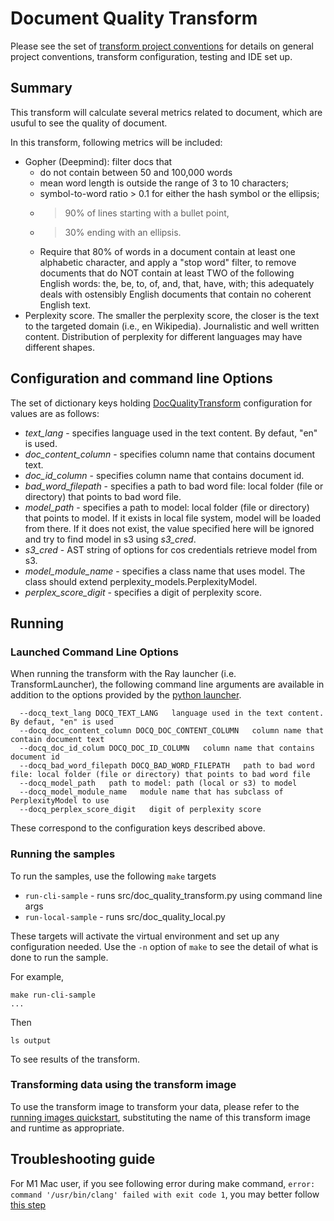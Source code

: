# Document Quality Transform 
Please see the set of
[transform project conventions](../../../README.md#transform-project-conventions)
for details on general project conventions, transform configuration,
testing and IDE set up.

## Summary 
This transform will calculate several metrics related to document, which are usuful to see the quality of document. 

In this transform, following metrics will be included:
- Gopher (Deepmind): filter docs that
  - do not contain between 50 and 100,000 words
  - mean word length is outside the range of 3 to 10 characters;
  - symbol-to-word ratio > 0.1 for either the hash symbol or the ellipsis;
  - > 90% of lines starting with a bullet point,
  - > 30% ending with an ellipsis.
  - Require that 80% of words in a document contain at least one alphabetic character, and apply a "stop word" filter, to remove documents that do NOT contain at least TWO of the following English words: the, be, to, of, and, that, have, with; this adequately deals with ostensibly English documents that contain no coherent English text.
- Perplexity score. The smaller the perplexity score, the closer is the text to the targeted domain (i.e., en Wikipedia). Journalistic and well written content. Distribution of perplexity for different languages may have different shapes.



## Configuration and command line Options

The set of dictionary keys holding [DocQualityTransform](src/doc_quality_transform.py) 
configuration for values are as follows:

* _text_lang_ - specifies language used in the text content. By defaut, "en" is used.
* _doc_content_column_ - specifies column name that contains document text.
* _doc_id_column_ - specifies column name that contains document id.
* _bad_word_filepath_ - specifies a path to bad word file: local folder (file or directory) that points to bad word file.
* _model_path_ - specifies a path to model: local folder (file or directory) that points to model. If it exists in local file system, model will be loaded from there. If it does not exist, the value specified here will be ignored and try to find model in s3 using _s3_cred_.
* _s3_cred_ - AST string of options for cos credentials retrieve model from s3.
* _model_module_name_ - specifies a class name that uses model. The class should extend perplexity_models.PerplexityModel.
* _perplex_score_digit_ - specifies a digit of perplexity score.

## Running

### Launched Command Line Options 
When running the transform with the Ray launcher (i.e. TransformLauncher),
the following command line arguments are available in addition to 
the options provided by 
the [python launcher](../../../../data-processing-lib/doc/python-launcher-options.md).
```
  --docq_text_lang DOCQ_TEXT_LANG   language used in the text content. By defaut, "en" is used
  --docq_doc_content_column DOCQ_DOC_CONTENT_COLUMN   column name that contain document text
  --docq_doc_id_colum DOCQ_DOC_ID_COLUMN   column name that contains document id
  --docq_bad_word_filepath DOCQ_BAD_WORD_FILEPATH   path to bad word file: local folder (file or directory) that points to bad word file
  --docq_model_path   path to model: path (local or s3) to model
  --docq_model_module_name   module name that has subclass of PerplexityModel to use
  --docq_perplex_score_digit   digit of perplexity score
```
These correspond to the configuration keys described above.

### Running the samples
To run the samples, use the following `make` targets

* `run-cli-sample` - runs src/doc_quality_transform.py using command line args
* `run-local-sample` - runs src/doc_quality_local.py

These targets will activate the virtual environment and set up any configuration needed.
Use the `-n` option of `make` to see the detail of what is done to run the sample.

For example, 
```shell
make run-cli-sample
...
```
Then 
```shell
ls output
```
To see results of the transform.


### Transforming data using the transform image

To use the transform image to transform your data, please refer to the 
[running images quickstart](../../../../doc/quick-start/run-transform-image.md),
substituting the name of this transform image and runtime as appropriate.


## Troubleshooting guide

For M1 Mac user, if you see following error during make command, `error: command '/usr/bin/clang' failed with exit code 1`, you may better follow [this step](https://freeman.vc/notes/installing-fasttext-on-an-m1-mac)